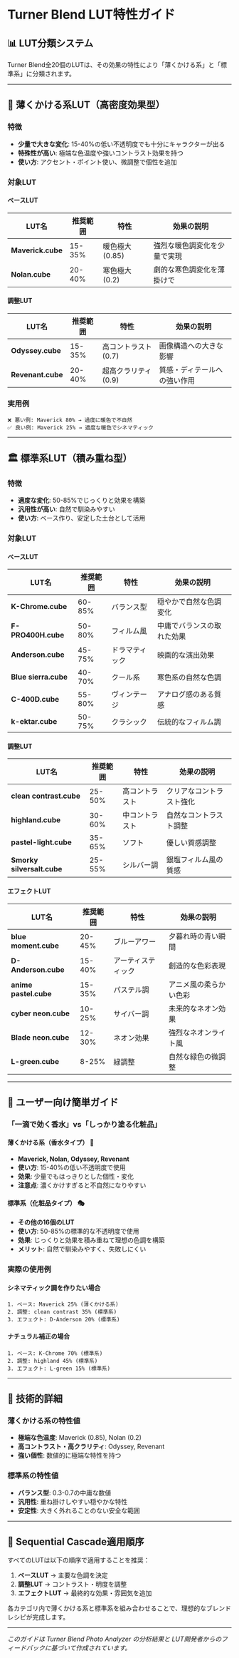 # Turner Blend LUT特性ガイド

## 📊 LUT分類システム

Turner Blend全20個のLUTは、その効果の特性により「薄くかける系」と「標準系」に分類されます。

---

## 🎯 薄くかける系LUT（高密度効果型）

### **特徴**
- **少量で大きな変化**: 15-40%の低い不透明度でも十分にキャラクターが出る
- **特殊性が高い**: 極端な色温度や強いコントラスト効果を持つ
- **使い方**: アクセント・ポイント使い、微調整で個性を追加

### **対象LUT**

#### **ベースLUT**
| LUT名 | 推奨範囲 | 特性 | 効果の説明 |
|-------|----------|------|------------|
| **Maverick.cube** | 15-35% | 暖色極大 (0.85) | 強烈な暖色調変化を少量で実現 |
| **Nolan.cube** | 20-40% | 寒色極大 (0.2) | 劇的な寒色調変化を薄掛けで |

#### **調整LUT**
| LUT名 | 推奨範囲 | 特性 | 効果の説明 |
|-------|----------|------|------------|
| **Odyssey.cube** | 15-35% | 高コントラスト (0.7) | 画像構造への大きな影響 |
| **Revenant.cube** | 20-40% | 超高クラリティ (0.9) | 質感・ディテールへの強い作用 |

### **実用例**
```
❌ 悪い例: Maverick 80% → 過度に暖色で不自然
✅ 良い例: Maverick 25% → 適度な暖色でシネマティック
```

---

## 🏛️ 標準系LUT（積み重ね型）

### **特徴**
- **適度な変化**: 50-85%でじっくりと効果を構築
- **汎用性が高い**: 自然で馴染みやすい
- **使い方**: ベース作り、安定した土台として活用

### **対象LUT**

#### **ベースLUT**
| LUT名 | 推奨範囲 | 特性 | 効果の説明 |
|-------|----------|------|------------|
| **K-Chrome.cube** | 60-85% | バランス型 | 穏やかで自然な色調変化 |
| **F-PRO400H.cube** | 50-80% | フィルム風 | 中庸でバランスの取れた効果 |
| **Anderson.cube** | 45-75% | ドラマティック | 映画的な演出効果 |
| **Blue sierra.cube** | 40-70% | クール系 | 寒色系の自然な色調 |
| **C-400D.cube** | 55-80% | ヴィンテージ | アナログ感のある質感 |
| **k-ektar.cube** | 50-75% | クラシック | 伝統的なフィルム調 |

#### **調整LUT**
| LUT名 | 推奨範囲 | 特性 | 効果の説明 |
|-------|----------|------|------------|
| **clean contrast.cube** | 25-50% | 高コントラスト | クリアなコントラスト強化 |
| **highland.cube** | 30-60% | 中コントラスト | 自然なコントラスト調整 |
| **pastel-light.cube** | 35-65% | ソフト | 優しい質感調整 |
| **Smorky silversalt.cube** | 25-55% | シルバー調 | 銀塩フィルム風の質感 |

#### **エフェクトLUT**
| LUT名 | 推奨範囲 | 特性 | 効果の説明 |
|-------|----------|------|------------|
| **blue moment.cube** | 20-45% | ブルーアワー | 夕暮れ時の青い瞬間 |
| **D-Anderson.cube** | 15-40% | アーティスティック | 創造的な色彩表現 |
| **anime pastel.cube** | 15-35% | パステル調 | アニメ風の柔らかい色彩 |
| **cyber neon.cube** | 10-25% | サイバー調 | 未来的なネオン効果 |
| **Blade neon.cube** | 12-30% | ネオン効果 | 強烈なネオンライト風 |
| **L-green.cube** | 8-25% | 緑調整 | 自然な緑色の微調整 |

---

## 🎨 ユーザー向け簡単ガイド

### **「一滴で効く香水」vs「しっかり塗る化粧品」**

#### **薄くかける系（香水タイプ）** 🌟
- **Maverick, Nolan, Odyssey, Revenant**
- **使い方**: 15-40%の低い不透明度で使用
- **効果**: 少量でもはっきりとした個性・変化
- **注意点**: 濃くかけすぎると不自然になりやすい

#### **標準系（化粧品タイプ）** 🎭
- **その他の16個のLUT**
- **使い方**: 50-85%の標準的な不透明度で使用
- **効果**: じっくりと効果を積み重ねて理想の色調を構築
- **メリット**: 自然で馴染みやすく、失敗しにくい

### **実際の使用例**

#### **シネマティック調を作りたい場合**
```
1. ベース: Maverick 25% (薄くかける系)
2. 調整: clean contrast 35% (標準系)
3. エフェクト: D-Anderson 20% (標準系)
```

#### **ナチュラル補正の場合**
```
1. ベース: K-Chrome 70% (標準系)
2. 調整: highland 45% (標準系) 
3. エフェクト: L-green 15% (標準系)
```

---

## 🔬 技術的詳細

### **薄くかける系の特性値**
- **極端な色温度**: Maverick (0.85), Nolan (0.2)
- **高コントラスト・高クラリティ**: Odyssey, Revenant
- **強い個性**: 数値的に極端な特性を持つ

### **標準系の特性値**
- **バランス型**: 0.3-0.7の中庸な数値
- **汎用性**: 重ね掛けしやすい穏やかな特性
- **安定性**: 大きく外れることのない安全な範囲

---

## 📝 Sequential Cascade適用順序

すべてのLUTは以下の順序で適用することを推奨：

1. **ベースLUT** → 主要な色調を決定
2. **調整LUT** → コントラスト・明度を調整  
3. **エフェクトLUT** → 最終的な効果・雰囲気を追加

各カテゴリ内で薄くかける系と標準系を組み合わせることで、理想的なブレンドレシピが完成します。

---

*このガイドは Turner Blend Photo Analyzer の分析結果と LUT開発者からのフィードバックに基づいて作成されています。*
